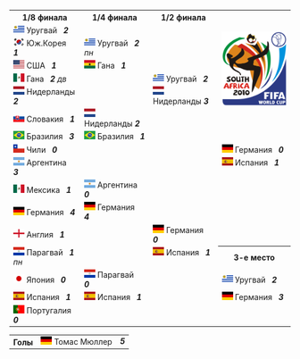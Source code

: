 <!--2021-09-27 00:12:02-->
<table class=p>
<tr>
  <th class=mb>1/8 финала</th>
  <th>1/4 финала</th>
  <th>1/2 финала</th>
  <td rowspan=7 valign=center align=center><img src="2010_FIFA_World_Cup.svg" width="148px"></td>
</tr>
<tr>
  <td class="col mt bb"><img width="20px" src="uy.svg"> Уругвай <b> &nbsp; <i>2</i></b>
  <td>&nbsp;</td>
  <td>&nbsp;</td>
</tr>
<tr>
  <td class="col mb br"><img width="20px" src="kr.svg"> Юж.Корея <b> &nbsp; <i>1</i></b>
  <td valign=bottom class="col bb"><img width="20px" src="uy.svg"> Уругвай <b> &nbsp; <i>2</i></b><i> пн</i>
  <td>&nbsp;</td>
</tr>
<tr>
  <td class="col mt bb br"><img width="20px" src="us.svg"> США <b> &nbsp; <i>1</i></b>
  <td valign=top class="col br"><img width="20px" src="gh.svg"> Гана <b> &nbsp; <i>1</i></b>
  <td>&nbsp;</td>
</tr>
<tr>
  <td class="col mb"><img width="20px" src="mx.svg"> Гана <b> &nbsp; <i>2</i></b><i> дв</i>
  <td class=br>&nbsp;</td>
  <td valign=bottom class="col bb"><img width="20px" src="uy.svg"> Уругвай <b> &nbsp; <i>2</i></b>
</tr>
<tr>
  <td class="col mt bb"><img width="20px" src="nl.svg"> Нидерланды <b> <i>2</i></b>
  <td class=br>&nbsp;</td>
  <td valign=top class="col br"><img width="20px" src="nl.svg"> Нидерланды <b> <i>3</i></b>
</tr>
<tr>
  <td class="col mb br"><img width="20px" src="sk.svg"> Словакия <b> &nbsp; <i>1</i></b>
  <td valign=bottom class="col bb br"><img width="20px" src="nl.svg"> Нидерланды <b> <i>2</i></b>
  <td class=br>&nbsp;</td>
</tr>
<tr>
  <td class="col mt bb br"><img width="20px" src="br.svg"> Бразилия <b> &nbsp; <i>3</i></b>
  <td valign=top class=col><img width="20px" src="br.svg"> Бразилия <b> &nbsp; <i>1</i></b>
  <td class=br>&nbsp;</td>
</tr>
<tr>
  <td class="col mb"><img width="20px" src="cl.svg"> Чили <b> &nbsp; <i>0</i></b>
  <td>&nbsp;</td>
  <td class=br>&nbsp;</td>
  <td valign=bottom class="col bb"><img width="20px" src="de.svg"> Германия <b> &nbsp; <i>0</i></b>
</tr>
<tr>
  <td class="col mt bb"><img width="20px" src="ar.svg"> Аргентина <b> &nbsp; <i>3</i></b>
  <td>&nbsp;</td>
  <td class=br>&nbsp;</td>
  <td valign=top class=col><img width="20px" src="es.svg"> Испания <b> &nbsp; <i>1</i></b>
</tr>
<tr>
  <td class="col mb br"><img width="20px" src="mx.svg"> Мексика <b> &nbsp; <i>1</i></b>
  <td valign=bottom class="col bb"><img width="20px" src="ar.svg"> Аргентина <b> &nbsp; <i>0</i></b>
  <td class=br>&nbsp;</td>
  <td>&nbsp;</td>
</tr>
<tr>
  <td class="col mt bb br"><img width="20px" src="de.svg"> Германия <b> &nbsp; <i>4</i></b>
  <td valign=top class="col br"><img width="20px" src="de.svg"> Германия <b> &nbsp; <i>4</i></b>
  <td class=br>&nbsp;</td>
  <td>&nbsp;</td>
</tr>
<tr>
  <td class="col mb"><img width="20px" src="gb-eng.svg"> Англия <b> &nbsp; <i>1</i></b>
  <td class=br>&nbsp;</td>
  <td valign=bottom class="col bb br"><img width="20px" src="de.svg"> Германия <b> &nbsp; <i>0</i></b>
  <td>&nbsp;</td>
</tr>
<tr>
  <td class="col mt bb"><img width="20px" src="py.svg"> Парагвай <b> &nbsp; <i>1</i></b><i> пн</i>
  <td class=br>&nbsp;</td>
  <td valign=top class="col br"><img width="20px" src="es.svg"> Испания <b> &nbsp; <i>1</i></b>
  <th>3-е место</th>
</tr>
<tr>
  <td class="col mb br"><img width="20px" src="jp.svg"> Япония <b> &nbsp; <i>0</i></b>
  <td valign=bottom class="col bb br"><img width="20px" src="py.svg"> Парагвай <b> &nbsp; <i>0</i></b>
  <td class=br>&nbsp;</td>
  <td class="col mt bb"><img width="20px" src="uy.svg"> Уругвай <b> &nbsp; <i>2</i></b>
</tr>
<tr>
  <td class="col mt bb br"><img width="20px" src="es.svg"> Испания <b> &nbsp; <i>1</i></b>
  <td valign=top class=col><img width="20px" src="es.svg"> Испания <b> &nbsp; <i>1</i></b>
  <td>&nbsp;</td>
  <td class="col mb"><img width="20px" src="de.svg"> Германия <b> &nbsp; <i>3</i></b>
</tr>
<tr>
  <td class=col><img width="20px" src="pt.svg"> Португалия <b> &nbsp; <i>0</i></b>
  <td>&nbsp;</td>
  <td>&nbsp;</td>
  <td>&nbsp;</td>
</tr>
</table>
<p>
<table class=p>
<tr>
  <th class=col> Голы </th>
  <td class=col><img width="20px" src="de.svg"> Томас Мюллер </td>
  <td valign=top><b><i>5</i></b></td>
</tr>
</table>
